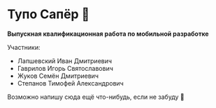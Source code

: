 # Тупо Сапёр 🚩
 
**Выпускная квалификационная работа по мобильной разработке**

Участники:
- Лапшевский Иван Дмитриевич
- Гаврилов Игорь Святославович
- Жуков Семён Дмитриевич
- Степанов Тимофей Александрович

Возможно напишу сюда ещё что-нибудь, если не забуду 🤔
